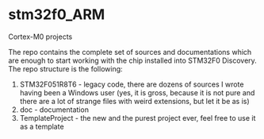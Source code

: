 # stm32f0_ARM
Cortex-M0 projects

The repo contains the complete set of sources and documentations
which are enough to start working with the chip installed into
STM32F0 Discovery. The repo structure is the following:

1) STM32F051R8T6 - legacy code, there are dozens of sources I wrote
having been a Windows user (yes, it is gross, because it is not pure and there
are a lot of strange files with weird extensions, but let it be as is)
2) doc - documentation
3) TemplateProject - the new and the purest project ever, feel free to use it
as a template
